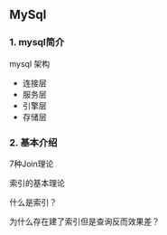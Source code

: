 ## MySql

### 1. mysql简介 

mysql 架构

+ 连接层
+ 服务层
+ 引擎层
+ 存储层

### 2. 基本介绍

7种Join理论



索引的基本理论

什么是索引？

为什么存在建了索引但是查询反而效果差？

